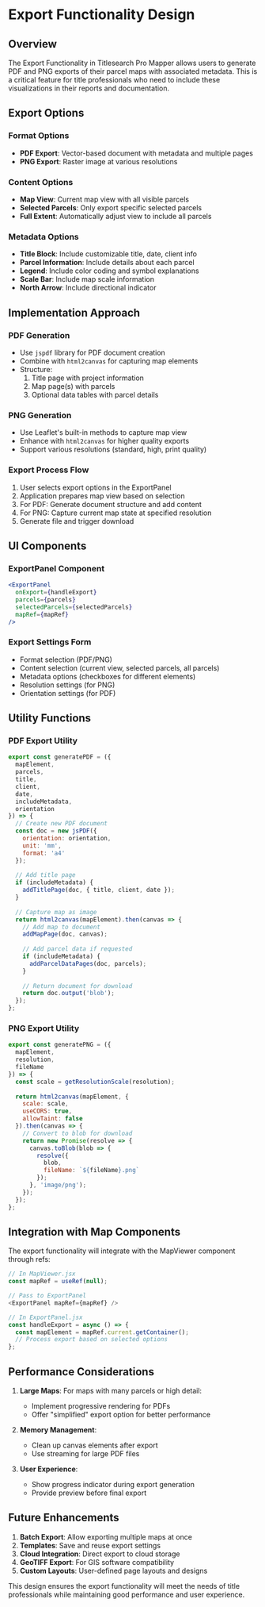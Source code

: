 # Export Functionality Design

## Overview

The Export Functionality in Titlesearch Pro Mapper allows users to generate PDF and PNG exports of their parcel maps with associated metadata. This is a critical feature for title professionals who need to include these visualizations in their reports and documentation.

## Export Options

### Format Options
- **PDF Export**: Vector-based document with metadata and multiple pages
- **PNG Export**: Raster image at various resolutions

### Content Options
- **Map View**: Current map view with all visible parcels
- **Selected Parcels**: Only export specific selected parcels
- **Full Extent**: Automatically adjust view to include all parcels

### Metadata Options
- **Title Block**: Include customizable title, date, client info
- **Parcel Information**: Include details about each parcel
- **Legend**: Include color coding and symbol explanations
- **Scale Bar**: Include map scale information
- **North Arrow**: Include directional indicator

## Implementation Approach

### PDF Generation
- Use `jspdf` library for PDF document creation
- Combine with `html2canvas` for capturing map elements
- Structure:
  1. Title page with project information
  2. Map page(s) with parcels
  3. Optional data tables with parcel details

### PNG Generation
- Use Leaflet's built-in methods to capture map view
- Enhance with `html2canvas` for higher quality exports
- Support various resolutions (standard, high, print quality)

### Export Process Flow
1. User selects export options in the ExportPanel
2. Application prepares map view based on selection
3. For PDF: Generate document structure and add content
4. For PNG: Capture current map state at specified resolution
5. Generate file and trigger download

## UI Components

### ExportPanel Component
```jsx
<ExportPanel
  onExport={handleExport}
  parcels={parcels}
  selectedParcels={selectedParcels}
  mapRef={mapRef}
/>
```

### Export Settings Form
- Format selection (PDF/PNG)
- Content selection (current view, selected parcels, all parcels)
- Metadata options (checkboxes for different elements)
- Resolution settings (for PNG)
- Orientation settings (for PDF)

## Utility Functions

### PDF Export Utility
```javascript
export const generatePDF = ({
  mapElement,
  parcels,
  title,
  client,
  date,
  includeMetadata,
  orientation
}) => {
  // Create new PDF document
  const doc = new jsPDF({
    orientation: orientation,
    unit: 'mm',
    format: 'a4'
  });
  
  // Add title page
  if (includeMetadata) {
    addTitlePage(doc, { title, client, date });
  }
  
  // Capture map as image
  return html2canvas(mapElement).then(canvas => {
    // Add map to document
    addMapPage(doc, canvas);
    
    // Add parcel data if requested
    if (includeMetadata) {
      addParcelDataPages(doc, parcels);
    }
    
    // Return document for download
    return doc.output('blob');
  });
};
```

### PNG Export Utility
```javascript
export const generatePNG = ({
  mapElement,
  resolution,
  fileName
}) => {
  const scale = getResolutionScale(resolution);
  
  return html2canvas(mapElement, {
    scale: scale,
    useCORS: true,
    allowTaint: false
  }).then(canvas => {
    // Convert to blob for download
    return new Promise(resolve => {
      canvas.toBlob(blob => {
        resolve({
          blob,
          fileName: `${fileName}.png`
        });
      }, 'image/png');
    });
  });
};
```

## Integration with Map Components

The export functionality will integrate with the MapViewer component through refs:

```javascript
// In MapViewer.jsx
const mapRef = useRef(null);

// Pass to ExportPanel
<ExportPanel mapRef={mapRef} />

// In ExportPanel.jsx
const handleExport = async () => {
  const mapElement = mapRef.current.getContainer();
  // Process export based on selected options
};
```

## Performance Considerations

1. **Large Maps**: For maps with many parcels or high detail:
   - Implement progressive rendering for PDFs
   - Offer "simplified" export option for better performance

2. **Memory Management**:
   - Clean up canvas elements after export
   - Use streaming for large PDF files

3. **User Experience**:
   - Show progress indicator during export generation
   - Provide preview before final export

## Future Enhancements

1. **Batch Export**: Allow exporting multiple maps at once
2. **Templates**: Save and reuse export settings
3. **Cloud Integration**: Direct export to cloud storage
4. **GeoTIFF Export**: For GIS software compatibility
5. **Custom Layouts**: User-defined page layouts and designs

This design ensures the export functionality will meet the needs of title professionals while maintaining good performance and user experience.
